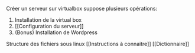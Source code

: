 Créer un serveur sur virtualbox suppose plusieurs opérations:
1. Installation de la virtual box
2. [[Configuration du serveur]]
3. (Bonus) Installation de Wordpress

Structure des fichiers sous linux
[[Instructions à connaitre]]
[[Dictionnaire]]